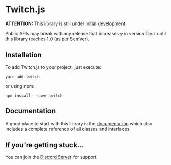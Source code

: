 # Twitch.js
__ATTENTION:__ This library is still under initial development.

Public APIs may break with any release that increases y in version 0.y.z until this library reaches 1.0 (as per [SemVer](http://semver.org/#spec-item-4)).

## Installation

To add Twitch.js to your project, just execute:
	
	yarn add twitch

or using npm:

	npm install --save twitch

## Documentation

A good place to start with this library is the [documentation](https://d-fischer.github.io/twitch)
which also includes a complete reference of all classes and interfaces.

## If you're getting stuck...

You can join the [Discord Server](https://discord.gg/b9ZqMfz) for support.
